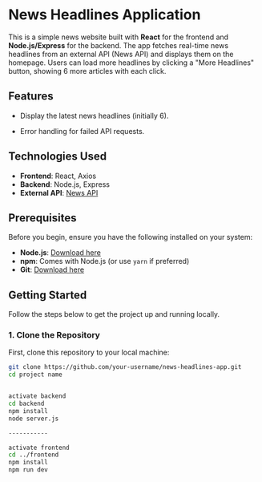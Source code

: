 # News Headlines Application

This is a simple news website built with **React** for the frontend and **Node.js/Express** for the backend. The app fetches real-time news headlines from an external API (News API) and displays them on the homepage. Users can load more headlines by clicking a "More Headlines" button, showing 6 more articles with each click.

## Features

- Display the latest news headlines (initially 6).

- Error handling for failed API requests.

## Technologies Used

- **Frontend**: React, Axios
- **Backend**: Node.js, Express
- **External API**: [News API](https://newsapi.org/docs/endpoints/top-headlines)

## Prerequisites

Before you begin, ensure you have the following installed on your system:

- **Node.js**: [Download here](https://nodejs.org/en/download/)
- **npm**: Comes with Node.js (or use `yarn` if preferred)
- **Git**: [Download here](https://git-scm.com/)

## Getting Started

Follow the steps below to get the project up and running locally.

### 1. Clone the Repository

First, clone this repository to your local machine:

```bash
git clone https://github.com/your-username/news-headlines-app.git
cd project name


activate backend
cd backend
npm install
node server.js

-----------

activate frontend
cd ../frontend
npm install
npm run dev

```
